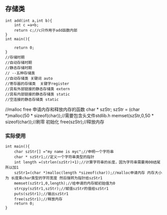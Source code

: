 ## 存储类
```
int add(int a,int b){
    int c =a+b;
    return c;//c只作用于add函数内部
}
int main(){
    
    return 0;
}
//存储时期
//自动存储时期
//静态存储时期 
// --五种存储类
//自动存储类 关键词 auto
//寄存器的存储类  关键字register
//具有外部链接的静态存储类 extern
//具有内部链接的静态存储类 static
//空连接的静态存储类 static
```
//malloc free 申请内存和释放内存的函数
char * szStr;
szStr = (char *)malloc(50 * sizeof(char));//需要包含头文件stdlib.h
memset(szStr,0,50 * sizeof(char));//刷零 初始化
free(szStr);//释放内存

### 实际使用
```
int main(){
    char szStr[] ="my name is myc";//申明一个字符串
    char * szStr1;//定义一个字符串类型的指针
    int length =(strlen(szStr)+1);//计算字符串的长度，因为字符串需要用00结尾所以加1
    szStr1=(char *)malloc(length *sizeof(char));//malloc申请内存 内存大小为 长度乘char类型的字符宽度 然后强转为指针给szStr1
    memset(szStr1,0,length);//给申请的内存赋初始值为0
    strcpy(szStr1,szStr);//赋值szStr的值给szStr1
    puts(szStr1);//输出szStr1
    free(szStr1);//释放内存
    return 0;
}
```